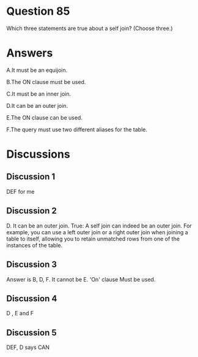 # Question 85
Which three statements are true about a self join? (Choose three.)

# Answers
A.It must be an equijoin.

B.The ON clause must be used.

C.It must be an inner join.

D.It can be an outer join.

E.The ON clause can be used.

F.The query must use two different aliases for the table.

# Discussions
## Discussion 1
DEF for me

## Discussion 2
D. It can be an outer join.
True: A self join can indeed be an outer join. For example, you can use a left outer join or a right outer join when joining a table to itself, allowing you to retain unmatched rows from one of the instances of the table.

## Discussion 3
Answer is B, D, F.
It cannot be E. 'On' clause Must be used.

## Discussion 4
D , E and F

## Discussion 5
DEF, D says CAN

